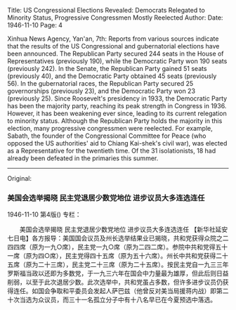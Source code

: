 Title: US Congressional Elections Revealed: Democrats Relegated to Minority Status, Progressive Congressmen Mostly Reelected
Author:
Date: 1946-11-10
Page: 4

Xinhua News Agency, Yan'an, 7th: Reports from various sources indicate that the results of the US Congressional and gubernatorial elections have been announced. The Republican Party secured 244 seats in the House of Representatives (previously 190), while the Democratic Party won 190 seats (previously 242). In the Senate, the Republican Party gained 51 seats (previously 40), and the Democratic Party obtained 45 seats (previously 56). In the gubernatorial races, the Republican Party secured 25 governorships (previously 23), and the Democratic Party won 23 (previously 25). Since Roosevelt's presidency in 1933, the Democratic Party has been the majority party, reaching its peak strength in Congress in 1936. However, it has been weakening ever since, leading to its current relegation to minority status. Although the Republican Party holds the majority in this election, many progressive congressmen were reelected. For example, Sabath, the founder of the Congressional Committee for Peace (who opposed the US authorities' aid to Chiang Kai-shek's civil war), was elected as a Representative for the twentieth time. Of the 31 isolationists, 18 had already been defeated in the primaries this summer.



<hr /> 

Original: 


### 美国会选举揭晓  民主党退居少数党地位  进步议员大多连选连任

1946-11-10
第4版()
专栏：

　　美国会选举揭晓
    民主党退居少数党地位
    进步议员大多连选连任
    【新华社延安七日电】各方报导：美国国会议员及州长选举结果业已揭晓，共和党获得众院之二四四席（原为一九○席），民主党一九○席（原为二四二席）。参院中共和党得五十一席（原为四○席），民主党得四十五席（原为五十六席）。州长中共和党获得二十五席（原为二十三席），民主党二十三席（原为二十五席）。按民主党自一九三三年罗斯福当政以还即为多数党，于一九三六年在国会中力量最为雄厚，但此后则日益削弱，以至于此次退居少数。此次选举中，共和党虽占多数，但许多进步议员仍获得连任。如国会争取和平委员会发起人萨巴兹（他曾反对美当局援蒋内战）即第二十次当选为众议员，而三十一名孤立分子中有十八名早已在今夏预选中落选。
